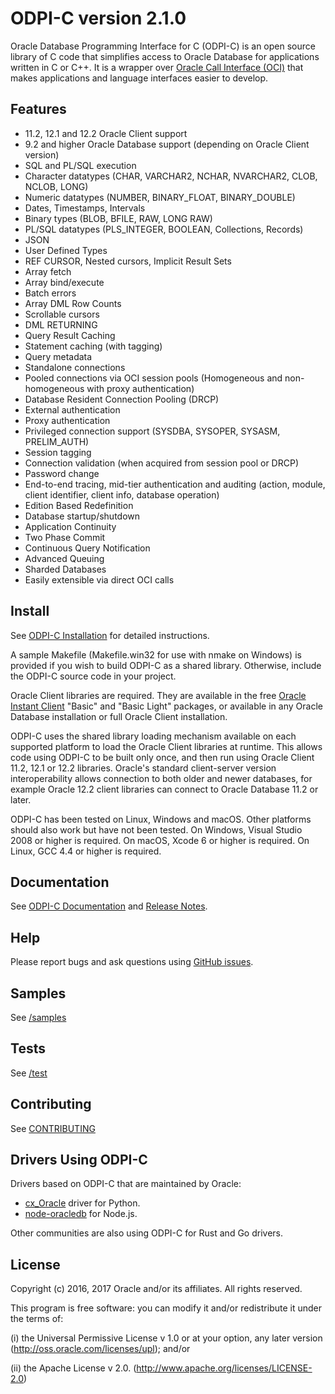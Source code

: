 # ODPI-C version 2.1.0

Oracle Database Programming Interface for C (ODPI-C) is an open source library
of C code that simplifies access to Oracle Database for applications written in
C or C++.  It is a wrapper over [Oracle Call Interface
(OCI)](http://www.oracle.com/technetwork/database/features/oci/index.html) that
makes applications and language interfaces easier to develop.

## Features

- 11.2, 12.1 and 12.2 Oracle Client support
- 9.2 and higher Oracle Database support (depending on Oracle Client version)
- SQL and PL/SQL execution
- Character datatypes (CHAR, VARCHAR2, NCHAR, NVARCHAR2, CLOB, NCLOB, LONG)
- Numeric datatypes (NUMBER, BINARY_FLOAT, BINARY_DOUBLE)
- Dates, Timestamps, Intervals
- Binary types (BLOB, BFILE, RAW, LONG RAW)
- PL/SQL datatypes (PLS_INTEGER, BOOLEAN, Collections, Records)
- JSON
- User Defined Types
- REF CURSOR, Nested cursors, Implicit Result Sets
- Array fetch
- Array bind/execute
- Batch errors
- Array DML Row Counts
- Scrollable cursors
- DML RETURNING
- Query Result Caching
- Statement caching (with tagging)
- Query metadata
- Standalone connections
- Pooled connections via OCI session pools (Homogeneous and non-homogeneous with proxy authentication)
- Database Resident Connection Pooling (DRCP)
- External authentication
- Proxy authentication
- Privileged connection support (SYSDBA, SYSOPER, SYSASM, PRELIM_AUTH)
- Session tagging
- Connection validation (when acquired from session pool or DRCP)
- Password change
- End-to-end tracing, mid-tier authentication and auditing (action, module,
  client identifier, client info, database operation)
- Edition Based Redefinition
- Database startup/shutdown
- Application Continuity
- Two Phase Commit
- Continuous Query Notification
- Advanced Queuing
- Sharded Databases
- Easily extensible via direct OCI calls

## Install

See
[ODPI-C Installation](https://oracle.github.io/odpi/doc/installation.html)
for detailed instructions.

A sample Makefile (Makefile.win32 for use with nmake on Windows) is provided if
you wish to build ODPI-C as a shared library. Otherwise, include the ODPI-C
source code in your project.

Oracle Client libraries are required.  They are available in the free [Oracle
Instant
Client](http://www.oracle.com/technetwork/database/features/instant-client/index.html)
"Basic" and "Basic Light" packages, or available in any Oracle Database
installation or full Oracle Client installation.

ODPI-C uses the shared library loading mechanism available on each supported
platform to load the Oracle Client libraries at runtime. This allows code using
ODPI-C to be built only once, and then run using Oracle Client 11.2, 12.1 or
12.2 libraries. Oracle's standard client-server version interoperability allows
connection to both older and newer databases, for example Oracle 12.2 client
libraries can connect to Oracle Database 11.2 or later.


ODPI-C has been tested on Linux, Windows and macOS.  Other platforms should
also work but have not been tested.  On Windows, Visual Studio 2008 or higher
is required.  On macOS, Xcode 6 or higher is required.  On Linux, GCC 4.4 or
higher is required.

## Documentation

See [ODPI-C Documentation](https://oracle.github.io/odpi/doc/index.html) and
[Release Notes](https://oracle.github.io/odpi/doc/releasenotes.html).

## Help

Please report bugs and ask questions using [GitHub issues](https://github.com/oracle/odpi/issues).

## Samples

See [/samples](https://github.com/oracle/odpi/tree/master/samples)

## Tests

See [/test](https://github.com/oracle/odpi/tree/master/test)

## Contributing

See [CONTRIBUTING](https://github.com/oracle/odpi/blob/master/CONTRIBUTING.md)

## Drivers Using ODPI-C

Drivers based on ODPI-C that are maintained by Oracle:
* [cx_Oracle](https://oracle.github.io/python-cx_Oracle) driver for Python.
* [node-oracledb](https://github.com/oracle/node-oracledb/tree/dev-2.0) for
  Node.js.

Other communities are also using ODPI-C for Rust and Go drivers.

## License

Copyright (c) 2016, 2017 Oracle and/or its affiliates.  All rights reserved.

This program is free software: you can modify it and/or redistribute it under
the terms of:

(i)  the Universal Permissive License v 1.0 or at your option, any
     later version (<http://oss.oracle.com/licenses/upl>); and/or

(ii) the Apache License v 2.0. (<http://www.apache.org/licenses/LICENSE-2.0>)

